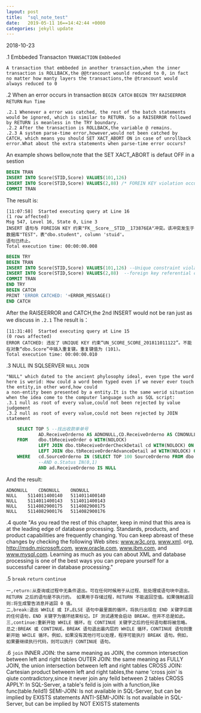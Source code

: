 ```yaml
---
layout: post
title:  "sql_note_test"
date:   2019-05-11 16==14:42:44 +0000
categories: jekyll update
---
```


2018-10-23

.1 Embbeded Transacton `TRANSACTION`  `Embbeded`  

    A transaction that embbeded in another transaction,when the inner transaction is ROLLBACK,the @@trancount wounld reduced to 0, in fact no matter how manty layers the transactions,the @trancount would always reduced to 0   
    
.2 When an error occurs in transaction `BEGIN CATCH` `BEGIN TRY` `RAISEERROR` `RETURN` `Run Time` 

    .2.1 Whenever a error was catched, the rest of the batch statements would be ignored, which is similar to RETURN. So a RAISERROR followed by RETURN is meanless in the TRY boundary. 
	.2.2 After the transaction is ROLLBACK,the variable @ remains.
	.2.3 A system parse-time error,however,would not been catched by CATCH, which means you should SET XACT_ABORT ON in case of unrollback error.What about the extra statements when parse-time error occurs? 

An example shows bellow,note that the SET XACT_ABORT is defaut OFF in a sestion
```sql
BEGIN TRAN
INSERT INTO Score(STID,Score) VALUES(101,126)
INSERT INTO Score(STID,Score) VALUES(2,88) /* FOREIN KEY violation occurs here */
COMMIT TRAN
```
The result is:

    [11:07:58]	Started executing query at Line 16
    (1 row affected) 
    Msg 547, Level 16, State 0, Line 3
    INSERT 语句与 FOREIGN KEY 约束"FK__Score__STID__173876EA"冲突。该冲突发生于数据库"TEST"，表"dbo.student", column 'stuid'。
    语句已终止。 
    Total execution time: 00:00:00.008
	
```sql
BEGIN TRY
BEGIN TRAN
INSERT INTO Score(STID,Score) VALUES(101,126) --Unique constraint violation
INSERT INTO Score(STID,Score) VALUES(2,88)  --foreign key referential constraint violation
COMMIT TRAN
END TRY
BEGIN CATCH
PRINT 'ERROR CATCHED: '+ERROR_MESSAGE()
END CATCH
```
After the RAISEERROR and CATCH,the 2nd INSERT would not be ran just as we discuss in `.2.1` The result is：

	[11:31:40]	Started executing query at Line 15
	(0 rows affected)
	ERROR CATCHED: 违反了 UNIQUE KEY 约束“UN_SCORE_SCORE_201811011122”。不能在对象“dbo.Score”中插入重复键。重复键值为 (101)。 
	Total execution time: 00:00:00.010
	
.3 NULL IN SQLSERVER `NULL` `JOIN` 

	"NULL" which dated to the ancient phylosophy ideal, even type the word here is werid: How could a word been typed even if we never ever touch the entity,in other word,how could 
	a non-entity been presented by a entity.It is the same werid situation when the idea come to the computer language such as SQL script:
	.3.1 null as root of every value,could not been rejected by value judgement
	.3.2 null as root of every value,could not been rejected by JOIN statement
	
```sql
    SELECT TOP 5 --找出收款单单号
            AD.ReceiveOrderno AS ADNONULL,CD.ReceiveOrderno AS CDNONULL,O.ReceiveOrderno AS ONONULL
    FROM    dbo.tbReceiveOrder o WITH(NOLOCK)
            LEFT JOIN dbo.tbReceiveOrderCheckDetail cd WITH(NOLOCK) ON o.ReceiveOrderno = cd.ReceiveOrderno
            LEFT JOIN dbo.tbReceiveOrderAdvanceDetail ad WITH(NOLOCK) ON cd.ReceiveOrderno = ad.ReceiveOrderno
    WHERE   cd.SourceOrderno IN (SELECT TOP 100 SourceOrderno FROM dbo.tbReceiveOrderCheckDetail(NOLOCK) )
            --AND o.Status IN(0,1)
            AND ad.ReceiveOrderno IS NULL
```
And the result:

	ADNONULL	CDNONULL	ONONULL
	NULL	5114011400140	5114011400140
	NULL	5114011400143	5114011400143
	NULL	5114082900175	5114082900175
	NULL	5114082900176	5114082900176
.4  quote
    "As you read the rest of this chapter, keep in mind that this area is at the leading edge of database
    processing. Standards, products, and product capabilities are frequently changing. You
    can keep abreast of these changes by checking the following Web sites: www.w3c.org, www.xml.
    org, http://msdn.microsoft.com, www.oracle.com, www.ibm.com, and www.mysql.com. Learning
    as much as you can about XML and database processing is one of the best ways you can prepare
    yourself for a successful career in database processing."

	
.5 `break` `return` `continue`

	一,return:从查询或过程中无条件退出。可在任何时候用于从过程、批处理或语句块中退出。RETURN 之后的语句是不执行的。 如果用于存储过程，RETURN 不能返回空值。如果强制返回则:将生成警告消息并返回 0 值。
    二,break:退出 WHILE 或 IF…ELSE 语句中最里面的循环。将执行出现在 END 关键字后面的任何语句，END 关键字为循环结束标记。IF 测试通常会启动 BREAK，但并不总是如此。
    三,continue:重新开始 WHILE 循环。在 CONTINUE 关键字之后的任何语句都将被忽略。 
    总之:BREAK 或 CONTINUE。BREAK 语句退出最内层的 WHILE 循环，CONTINUE 语句则重新开始 WHILE 循环。例如，如果没有其他行可以处理，程序可能执行 BREAK 语句。例如，如果要继续执行代码，则可以执行 CONTINUE 语句。

.6 `join`
	INNER JOIN: the same meaning as JOIN, the common intersection between left and right tables
	OUTER JOIN: the same meaning as FULLY JOIN, the union intersection between left and right tables 
	CROSS JOIN: Cartesian product betweem left and right tables,the name 'cross join' is qiute contradictory,since it never join any feild between 2 tables
	CROSS APPLY: In SQL-Server, a table's feild is join with a function,like func(table.feild1)
	SEMI-JOIN: Is not available in SQL-Server, but can be implied by EXISTS statements 
	ANTI-SEMI-JOIN:	Is not available in SQL-Server, but can be implied by NOT EXISTS statements 

